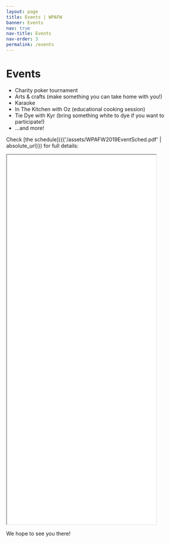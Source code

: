 ```yaml
---
layout: page
title: Events | WPAFW
banner: Events
nav: true
nav-title: Events
nav-order: 3
permalink: /events
---
```


# Events

* Charity poker tournament
* Arts & crafts (make something you can take home with you!)
* Karaoke
* In The Kitchen with Oz (educational cooking session)
* Tie Dye with Kyr (bring something white to dye if you want to participate!)
* ...and more!

Check [the schedule]({{'/assets/WPAFW2019EventSched.pdf' | absolute_url}}) for full details: 

<iframe src="{{'/assets/WPAFW2019EventSched.pdf' | absolute_url}}" width="80%" height="1000px"></iframe>

We hope to see you there! 
